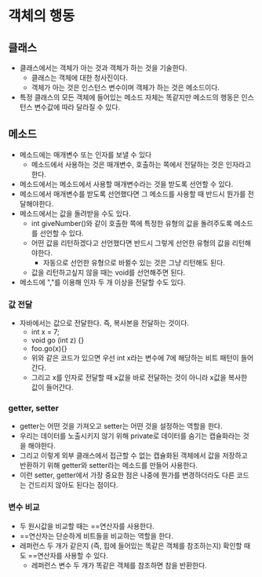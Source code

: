 # 객체의 행동
## 클래스
- 클래스에서는 객체가 아는 것과 객체가 하는 것을 기술한다.
  - 클래스는 객체에 대한 청사진이다.
  - 객체가 아는 것은 인스턴스 변수이며 객체가 하는 것은 메소드이다.
- 특정 클래스의 모든 객체에 들어있는 메소드 자체는 똑같지만 메소드의 행동은 인스턴스 변수값에 따라 달라질 수 있다.
## 메소드
- 메소드에는 매개변수 또는 인자를 보낼 수 있다
  - 메소드에서 사용하는 것은 매개변수, 호출하는 쪽에서 전달하는 것은 인자라고 한다.
- 메소드에서는 메소드에서 사용할 매개변수라는 것을 받도록 선언할 수 있다.
- 메소드에서 매개변수를 받도록 선언했다면 그 메소드를 사용할 때 반드시 뭔가를 전달해야한다.
- 메소드에서는 값을 돌려받을 수도 있다.
  - int giveNumber()와 같이 호출한 쪽에 특정한 유형의 값을 돌려주도록 메소드를 선언할 수 있다.
  - 어떤 값을 리턴하겠다고 선언했다면 반드시 그렇게 선언한 유형의 값을 리턴해야한다.
    - 자동으로 선언한 유형으로 바뀔수 있는 것은 그냥 리턴해도 된다.
  - 값을 리턴하고싶지 않을 때는 void를 선언해주면 된다.
- 메소드에 ","를 이용해 인자 두 개 이상을 전달할 수도 있다.
### 값 전달
- 자바에서는 값으로 전달한다. 즉, 복사본을 전달하는 것이다.
  - int x = 7;
  - void go (int z) {}
  - foo.go(x){}
  - 위와 같은 코드가 있으면 우선 int x라는 변수에 7에 해당하는 비트 패턴이 들어간다.
  - 그리고 x를 인자로 전달할 때 x값을 바로 전달하는 것이 아니라 x값을 복사한 값이 들어간다.
### getter, setter
- getter는 어떤 것을 가져오고 setter는 어떤 것을 설정하는 역할을 한다.
- 우리는 데이터를 노출시키지 않기 위해 private로 데이터를 숨기는 캡슐화라는 것을 해야한다.
- 그리고 이렇게 외부 클래스에서 접근할 수 없는 캡슐화된 객체에서 값을 저장하고 반환하기 위해 getter와 setter라는 메소드를 만들어 사용한다.
- 이런 setter, getter에서 가장 중요한 점은 나중에 뭔가를 변경하더라도 다른 코드는 건드리지 않아도 된다는 점이다.
### 변수 비교
- 두 원시값을 비교할 때는 ==연산자를 사용한다.
- ==연산자는 단순하게 비트들을 비교하는 역할을 한다.
- 레퍼런스 두 개가 같은지 (즉, 힙에 들어있는 똑같은 객체를 참조하는지) 확인할 때도 ==연산자를 사용할 수 있다.
  - 레퍼런스 변수 두 개가 똑같은 객체를 참조하면 참을 반환한다.
